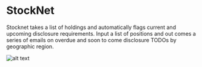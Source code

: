 # StockNet
Stocknet takes a list of holdings and automatically flags current and upcoming disclosure requirements.
Input a list of positions and out comes a series of emails on overdue and soon to come disclosure TODOs by geographic region.

![alt text](https://img.shields.io/static/v1?label=license&message=Apache-2.0&color=green)
